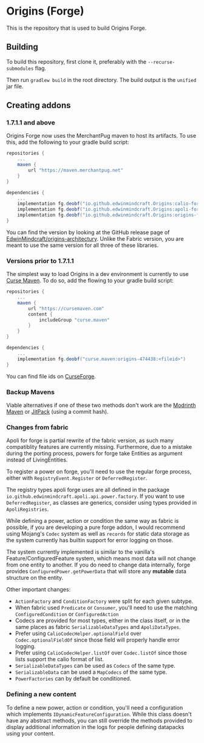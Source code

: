 # Origins (Forge)

This is the repository that is used to build Origins Forge.

## Building

To build this repository, first clone it, preferably with the `--recurse-submodules` flag.

Then run `gradlew build` in the root directory. The build output is the `unified` jar file.

## Creating addons

### 1.7.1.1 and above
Origins Forge now uses the MerchantPug maven to host its artifacts. To use this, add the following to your gradle build script:
```gradle
repositories {
    ...
    maven {
        url "https://maven.merchantpug.net"
    }
}

dependencies {
    ...
    implementation fg.deobf("io.github.edwinmindcraft.Origins:calio-forge:<version>")
    implementation fg.deobf("io.github.edwinmindcraft.Origins:apoli-forge:<version>")
    implementation fg.deobf("io.github.edwinmindcraft.Origins:origins-forge:<version>")
}
```

You can find the version by looking at the GitHub release page of [EdwinMindcraft/origins-architectury](https://github.com/EdwinMindcraft/origins-architectury). 
Unlike the Fabric version, you are meant to use the same version for all three of these libraries.

### Versions prior to 1.7.1.1
The simplest way to load Origins in a dev environment is currently to use
[Curse Maven](https://www.cursemaven.com/). To do so, add the flowing to your
gradle build script:
```gradle
repositories {
    ...
    maven {
        url "https://cursemaven.com"
        content {
            includeGroup "curse.maven"
        }
    }
}

dependencies {
    ...
    implementation fg.deobf("curse.maven:origins-474438:<fileid>")
}
```

You can find file ids on [CurseForge](https://www.curseforge.com/minecraft/mc-mods/origins-forge/files).

### Backup Mavens
Viable alternatives if one of these two methods don't work are the [Modrinth Maven](https://docs.modrinth.com/docs/tutorials/maven/) or [JitPack](https://jitpack.io/#EdwinMindcraft/origins-forge) (using a commit hash).

### Changes from fabric
Apoli for forge is partial rewrite of the fabric version, as such many compatiblity features
are currently missing. Furthermore, due to a mistake during the porting process, powers for
forge take Entities as argument instead of LivingEntities.

To register a power on forge, you'll need to use the regular forge process, either
with `RegistryEvent.Register` or `DeferredRegister`.

The registry types apoli forge uses are all defined in the package `io.github.edwinmindcraft.apoli.api.power.factory`.
If you want to use `DeferredRegister`, as classes are generics, consider using types
provided in `ApoliRegistries`.

While defining a power, action or condition the same way as fabric is possible,
if you are developing a pure forge addon, I would recommend using Mojang's `Codec`
system as well as `records` for static data storage as the system currently has builtin
support for error logging on those.

The system currently implemented is similar to the vanilla's Feature/ConfiguredFeature system, which
means most data will not change from one entity to another. If you do need to change data internally,
forge provides `ConfiguredPower.getPowerData` that will store any **mutable** data structure on the entity.

Other important changes:
* `ActionFactory` and `ConditionFactory` were split for each given subtype.
* When fabric used `Predicate` or `Consumer`, you'll need to use the matching `ConfiguredCondition` or `ConfiguredAction`
* Codecs are provided for most types, either in the class itself, or in the same places
as fabric `SerializableDataTypes` and `ApoliDataTypes`.
* Prefer using `CalioCodecHelper.optionalField` over `Codec.optionalFieldOf` 
  since those field will properly handle error logging.
* Prefer using `CalioCodecHelper.listOf` over `Codec.listOf` since those lists
  support the calio format of list.
* `SerializableDataTypes` can be used as `Codecs` of the same type.
* `SerializableData` can be used a `MapCodecs` of the same type.
* `PowerFactories` can by default be conditioned.

### Defining a new content

To define a new power, action or condition, you'll need a configuration which
implements `IDynamicFeatureConfiguration`. While this class doesn't have any
abstract methods, you can still override the methods provided to display additional
information in the logs for people defining datapacks using your content.